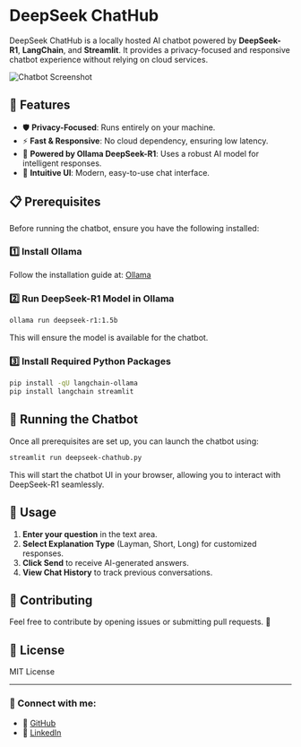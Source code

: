 # DeepSeek ChatHub

DeepSeek ChatHub is a locally hosted AI chatbot powered by **DeepSeek-R1**, **LangChain**, and **Streamlit**. It provides a privacy-focused and responsive chatbot experience without relying on cloud services.

![Chatbot Screenshot](/chatbot_ui.png)

## 🚀 Features
- 🛡️ **Privacy-Focused**: Runs entirely on your machine.
- ⚡ **Fast & Responsive**: No cloud dependency, ensuring low latency.
- 🧠 **Powered by Ollama DeepSeek-R1**: Uses a robust AI model for intelligent responses.
- 🎨 **Intuitive UI**: Modern, easy-to-use chat interface.

## 📋 Prerequisites
Before running the chatbot, ensure you have the following installed:

### 1️⃣ Install Ollama
Follow the installation guide at: [Ollama](https://ollama.ai)

### 2️⃣ Run DeepSeek-R1 Model in Ollama
```sh
ollama run deepseek-r1:1.5b
```
This will ensure the model is available for the chatbot.

### 3️⃣ Install Required Python Packages
```sh
pip install -qU langchain-ollama
pip install langchain streamlit
```

## 🏃 Running the Chatbot
Once all prerequisites are set up, you can launch the chatbot using:
```sh
streamlit run deepseek-chathub.py
```
This will start the chatbot UI in your browser, allowing you to interact with DeepSeek-R1 seamlessly.

## 🎯 Usage
1. **Enter your question** in the text area.
2. **Select Explanation Type** (Layman, Short, Long) for customized responses.
3. **Click Send** to receive AI-generated answers.
4. **View Chat History** to track previous conversations.

## 🤝 Contributing
Feel free to contribute by opening issues or submitting pull requests. 🚀

## 📜 License
MIT License

---
### 🌟 Connect with me:
- 🔗 [GitHub](https://github.com/shiivamgupta)
- 🔗 [LinkedIn](https://www.linkedin.com/in/theembeddedsoftwareengineer)
